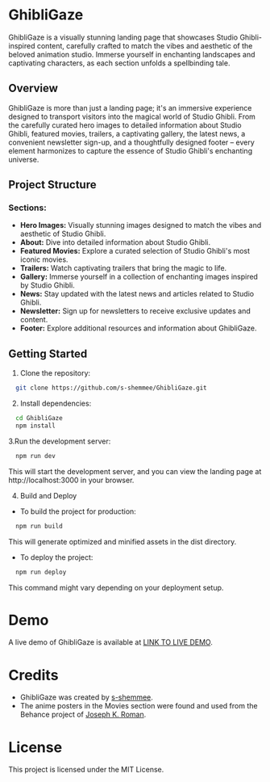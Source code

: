 # GhibliGaze

GhibliGaze is a visually stunning landing page that showcases Studio Ghibli-inspired content, carefully crafted to match the vibes and aesthetic of the beloved animation studio. Immerse yourself in enchanting landscapes and captivating characters, as each section unfolds a spellbinding tale.

## Overview

GhibliGaze is more than just a landing page; it's an immersive experience designed to transport visitors into the magical world of Studio Ghibli. From the carefully curated hero images to detailed information about Studio Ghibli, featured movies, trailers, a captivating gallery, the latest news, a convenient newsletter sign-up, and a thoughtfully designed footer – every element harmonizes to capture the essence of Studio Ghibli's enchanting universe.

## Project Structure

### Sections:

- **Hero Images:** Visually stunning images designed to match the vibes and aesthetic of Studio Ghibli.
- **About:** Dive into detailed information about Studio Ghibli.
- **Featured Movies:** Explore a curated selection of Studio Ghibli's most iconic movies.
- **Trailers:** Watch captivating trailers that bring the magic to life.
- **Gallery:** Immerse yourself in a collection of enchanting images inspired by Studio Ghibli.
- **News:** Stay updated with the latest news and articles related to Studio Ghibli.
- **Newsletter:** Sign up for newsletters to receive exclusive updates and content.
- **Footer:** Explore additional resources and information about GhibliGaze.

## Getting Started

1. Clone the repository:
```bash
  git clone https://github.com/s-shemmee/GhibliGaze.git
```

2. Install dependencies:
```bash
  cd GhibliGaze
  npm install
```

3.Run the development server:
```bash
  npm run dev
```
This will start the development server, and you can view the landing page at http://localhost:3000 in your browser.

4. Build and Deploy
- To build the project for production:

```bash
  npm run build
```
This will generate optimized and minified assets in the dist directory.

- To deploy the project:

```bash
  npm run deploy
```
This command might vary depending on your deployment setup.

# Demo
A live demo of GhibliGaze is available at [LINK TO LIVE DEMO]().

# Credits
- GhibliGaze was created by [s-shemmee](https://github.com/s-shemmee).
- The anime posters in the Movies section were found and used from the Behance project of [Joseph K. Roman](https://www.behance.net/josephroman).

# License
This project is licensed under the MIT License.
